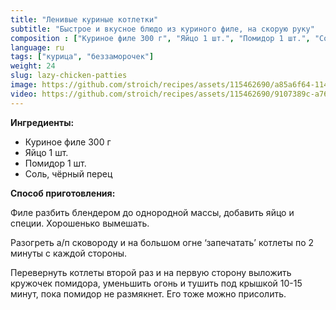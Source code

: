 ```yaml
---
title: "Ленивые куриные котлетки"
subtitle: "Быстрое и вкусное блюдо из куриного филе, на скорую руку"
composition : ["Куриное филе 300 г", "Яйцо 1 шт.", "Помидор 1 шт.", "Соль, чёрный перец"]
language: ru
tags: ["курица", "беззаморочек"]
weight: 24
slug: lazy-chicken-patties
image: https://github.com/stroich/recipes/assets/115462690/a85a6f64-1148-45ee-88f7-b7a83480d9e0
video: https://github.com/stroich/recipes/assets/115462690/9107389c-a76e-4f29-a65e-3ab915f39706
---
```



**Ингредиенты:**

* Куриное филе 300 г
* Яйцо 1 шт.
* Помидор 1 шт.
* Соль, чёрный перец


**Способ приготовления:**

Филе разбить блендером до однородной массы, добавить яйцо и специи. Хорошенько вымешать.

Разогреть а/п сковороду и на большом огне ‘запечатать’ котлеты по 2 минуты с каждой стороны.

Перевернуть котлеты второй раз и на первую сторону выложить кружочек помидора, уменьшить огонь и тушить под крышкой 10-15 минут, пока помидор не размякнет. Его тоже можно присолить.

